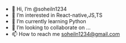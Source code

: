 - 👋 Hi, I’m @soheiln1234
- 👀 I’m interested in React-native,JS,TS
- 🌱 I’m currently learning Python
- 💞️ I’m looking to collaborate on ...
- 📫 How to reach me soheiln1234@gmail.com

<!---
soheiln1234/soheiln1234 is a ✨ special ✨ repository because its `README.md` (this file) appears on your GitHub profile.
You can click the Preview link to take a look at your changes.
--->
